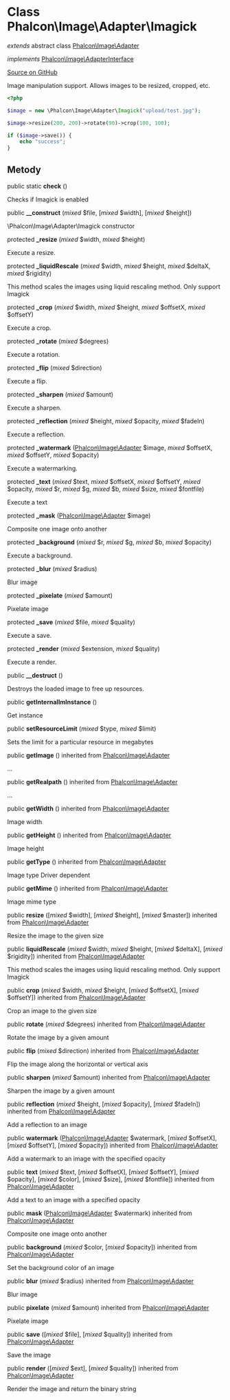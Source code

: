 # Class **Phalcon\\Image\\Adapter\\Imagick**

*extends* abstract class [Phalcon\Image\Adapter](/[[language]]/[[version]]/api/Phalcon_Image_Adapter)

*implements* [Phalcon\Image\AdapterInterface](/[[language]]/[[version]]/api/Phalcon_Image_AdapterInterface)

<a href="https://github.com/phalcon/cphalcon/blob/master/phalcon/image/adapter/imagick.zep" class="btn btn-default btn-sm">Source on GitHub</a>

Image manipulation support. Allows images to be resized, cropped, etc.

```php
<?php

$image = new \Phalcon\Image\Adapter\Imagick("upload/test.jpg");

$image->resize(200, 200)->rotate(90)->crop(100, 100);

if ($image->save()) {
    echo "success";
}

```

## Metody

public static **check** ()

Checks if Imagick is enabled

public **__construct** (*mixed* $file, [*mixed* $width], [*mixed* $height])

\\Phalcon\\Image\\Adapter\\Imagick constructor

protected **_resize** (*mixed* $width, *mixed* $height)

Execute a resize.

protected **_liquidRescale** (*mixed* $width, *mixed* $height, *mixed* $deltaX, *mixed* $rigidity)

This method scales the images using liquid rescaling method. Only support Imagick

protected **_crop** (*mixed* $width, *mixed* $height, *mixed* $offsetX, *mixed* $offsetY)

Execute a crop.

protected **_rotate** (*mixed* $degrees)

Execute a rotation.

protected **_flip** (*mixed* $direction)

Execute a flip.

protected **_sharpen** (*mixed* $amount)

Execute a sharpen.

protected **_reflection** (*mixed* $height, *mixed* $opacity, *mixed* $fadeIn)

Execute a reflection.

protected **_watermark** ([Phalcon\Image\Adapter](/[[language]]/[[version]]/api/Phalcon_Image_Adapter) $image, *mixed* $offsetX, *mixed* $offsetY, *mixed* $opacity)

Execute a watermarking.

protected **_text** (*mixed* $text, *mixed* $offsetX, *mixed* $offsetY, *mixed* $opacity, *mixed* $r, *mixed* $g, *mixed* $b, *mixed* $size, *mixed* $fontfile)

Execute a text

protected **_mask** ([Phalcon\Image\Adapter](/[[language]]/[[version]]/api/Phalcon_Image_Adapter) $image)

Composite one image onto another

protected **_background** (*mixed* $r, *mixed* $g, *mixed* $b, *mixed* $opacity)

Execute a background.

protected **_blur** (*mixed* $radius)

Blur image

protected **_pixelate** (*mixed* $amount)

Pixelate image

protected **_save** (*mixed* $file, *mixed* $quality)

Execute a save.

protected **_render** (*mixed* $extension, *mixed* $quality)

Execute a render.

public **__destruct** ()

Destroys the loaded image to free up resources.

public **getInternalImInstance** ()

Get instance

public **setResourceLimit** (*mixed* $type, *mixed* $limit)

Sets the limit for a particular resource in megabytes

public **getImage** () inherited from [Phalcon\Image\Adapter](/[[language]]/[[version]]/api/Phalcon_Image_Adapter)

...

public **getRealpath** () inherited from [Phalcon\Image\Adapter](/[[language]]/[[version]]/api/Phalcon_Image_Adapter)

...

public **getWidth** () inherited from [Phalcon\Image\Adapter](/[[language]]/[[version]]/api/Phalcon_Image_Adapter)

Image width

public **getHeight** () inherited from [Phalcon\Image\Adapter](/[[language]]/[[version]]/api/Phalcon_Image_Adapter)

Image height

public **getType** () inherited from [Phalcon\Image\Adapter](/[[language]]/[[version]]/api/Phalcon_Image_Adapter)

Image type Driver dependent

public **getMime** () inherited from [Phalcon\Image\Adapter](/[[language]]/[[version]]/api/Phalcon_Image_Adapter)

Image mime type

public **resize** ([*mixed* $width], [*mixed* $height], [*mixed* $master]) inherited from [Phalcon\Image\Adapter](/[[language]]/[[version]]/api/Phalcon_Image_Adapter)

Resize the image to the given size

public **liquidRescale** (*mixed* $width, *mixed* $height, [*mixed* $deltaX], [*mixed* $rigidity]) inherited from [Phalcon\Image\Adapter](/[[language]]/[[version]]/api/Phalcon_Image_Adapter)

This method scales the images using liquid rescaling method. Only support Imagick

public **crop** (*mixed* $width, *mixed* $height, [*mixed* $offsetX], [*mixed* $offsetY]) inherited from [Phalcon\Image\Adapter](/[[language]]/[[version]]/api/Phalcon_Image_Adapter)

Crop an image to the given size

public **rotate** (*mixed* $degrees) inherited from [Phalcon\Image\Adapter](/[[language]]/[[version]]/api/Phalcon_Image_Adapter)

Rotate the image by a given amount

public **flip** (*mixed* $direction) inherited from [Phalcon\Image\Adapter](/[[language]]/[[version]]/api/Phalcon_Image_Adapter)

Flip the image along the horizontal or vertical axis

public **sharpen** (*mixed* $amount) inherited from [Phalcon\Image\Adapter](/[[language]]/[[version]]/api/Phalcon_Image_Adapter)

Sharpen the image by a given amount

public **reflection** (*mixed* $height, [*mixed* $opacity], [*mixed* $fadeIn]) inherited from [Phalcon\Image\Adapter](/[[language]]/[[version]]/api/Phalcon_Image_Adapter)

Add a reflection to an image

public **watermark** ([Phalcon\Image\Adapter](/[[language]]/[[version]]/api/Phalcon_Image_Adapter) $watermark, [*mixed* $offsetX], [*mixed* $offsetY], [*mixed* $opacity]) inherited from [Phalcon\Image\Adapter](/[[language]]/[[version]]/api/Phalcon_Image_Adapter)

Add a watermark to an image with the specified opacity

public **text** (*mixed* $text, [*mixed* $offsetX], [*mixed* $offsetY], [*mixed* $opacity], [*mixed* $color], [*mixed* $size], [*mixed* $fontfile]) inherited from [Phalcon\Image\Adapter](/[[language]]/[[version]]/api/Phalcon_Image_Adapter)

Add a text to an image with a specified opacity

public **mask** ([Phalcon\Image\Adapter](/[[language]]/[[version]]/api/Phalcon_Image_Adapter) $watermark) inherited from [Phalcon\Image\Adapter](/[[language]]/[[version]]/api/Phalcon_Image_Adapter)

Composite one image onto another

public **background** (*mixed* $color, [*mixed* $opacity]) inherited from [Phalcon\Image\Adapter](/[[language]]/[[version]]/api/Phalcon_Image_Adapter)

Set the background color of an image

public **blur** (*mixed* $radius) inherited from [Phalcon\Image\Adapter](/[[language]]/[[version]]/api/Phalcon_Image_Adapter)

Blur image

public **pixelate** (*mixed* $amount) inherited from [Phalcon\Image\Adapter](/[[language]]/[[version]]/api/Phalcon_Image_Adapter)

Pixelate image

public **save** ([*mixed* $file], [*mixed* $quality]) inherited from [Phalcon\Image\Adapter](/[[language]]/[[version]]/api/Phalcon_Image_Adapter)

Save the image

public **render** ([*mixed* $ext], [*mixed* $quality]) inherited from [Phalcon\Image\Adapter](/[[language]]/[[version]]/api/Phalcon_Image_Adapter)

Render the image and return the binary string
